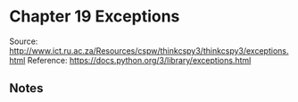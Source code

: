 # Chapter 19 Exceptions
Source: http://www.ict.ru.ac.za/Resources/cspw/thinkcspy3/thinkcspy3/exceptions.html
Reference: https://docs.python.org/3/library/exceptions.html

## Notes